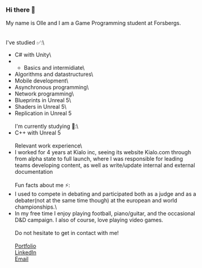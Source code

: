 ### Hi there 👋
My name is Olle and I am a Game Programming student at Forsbergs.\
\
\
I've studied ✅:\
- C# with Unity\
-    * Basics and intermidiate\
- Algorithms and datastructures\
- Mobile development\
- Asynchronous programming\
- Network programming\
- Blueprints in Unreal 5\
- Shaders in Unreal 5\
- Replication in Unreal 5\
\
I'm currently studying 📘:\
- C++ with Unreal 5\
\
Relevant work experience\
- I worked for 4 years at Kialo inc, seeing its website Kialo.com through from alpha state to full launch, where I was responsible for leading teams developing content, as well as write/update internal and external documentation\
\
Fun facts about me ⚡:
- I used to compete in debating and participated both as a judge and as a debater(not at the same time though) at the european and world championships.\
- In my free time I enjoy playing football, piano/guitar, and the occasional D&D campaign. I also of course, love playing video games.\
\
Do not hesitate to get in contact with me!\
\
<a href="https://ollereberg.wixsite.com/ollereberg/" target="_blank">Portfolio</a>\
<a href="https://www.linkedin.com/in/olle-reberg/" target="_blank">LinkedIn</a>\
<a href="ollereberg@hotmail.com/" target="_blank">Email</a>
<!--
**OlleReberg/OlleReberg** is a ✨ _special_ ✨ repository because its `README.md` (this file) appears on your GitHub profile.
-->

